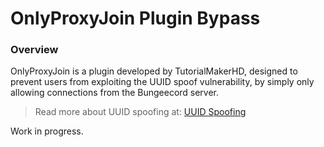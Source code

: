 # OnlyProxyJoin Plugin Bypass

### Overview
OnlyProxyJoin is a plugin developed by TutorialMakerHD, designed to prevent users from exploiting the UUID spoof vulnerability, by simply only allowing connections from the  Bungeecord server.
> Read more about UUID spoofing at: [UUID Spoofing](Exploitation/UUID%20Spoofing)

Work in progress.